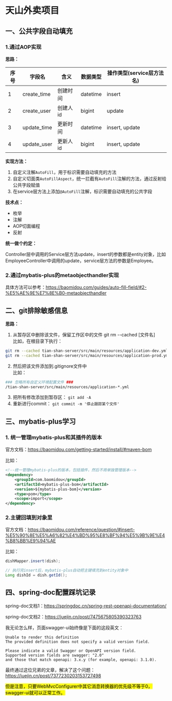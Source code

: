 # 天山外卖项目

## 一、公共字段自动填充
### 1.通过AOP实现

**思路：**

| 序号 | 字段名         | 含义    | 数据类型     | 操作类型(service层方法名) |
|----|-------------|-------|----------|-------------------|
| 1  | create_time | 创建时间  | datetime | insert            |
| 2  | create_user | 创建人id | bigint   | update            |
| 3  | update_time | 更新时间  | datetime | insert, update    |
| 4  | update_user | 更新人id | bigint   | insert, update    |

**实现方法：**

1. 自定义注解`AutoFill`，用于标识需要自动填充的方法
2. 自定义切面类`AutoFillAspect`，统一拦截有`AutoFill`注解的方法，通过反射给公共字段赋值
3. 在service层方法上添加`@AutoFill`注解，标识需要自动填充的公共字段

**技术点：**

- 枚举
- 注解
- AOP切面编程
- 反射

**统一做个约定：**

Controller层中调用的Service层方法update，insert的参数都是entity对象，比如EmployeeController中调用的update，service层方法的参数是Employee。


### 2.通过mybatis-plus的metaobjecthandler实现

具体方法可以参考：https://baomidou.com/guides/auto-fill-field/#2-%E5%AE%9E%E7%8E%B0-metaobjecthandler

## 二、git排除敏感信息

**思路：**
1. 从暂存区中删除该文件，保留工作区中的文件
git rm --cached [文件名]</br>
比如，在根目录下执行：
```bash
git rm --cached tian-shan-server/src/main/resources/application-dev.yml
git rm --cached tian-shan-server/src/main/resources/application-prod.yml
```
2. 然后把该文件添加到.gitignore文件中</br>
比如：
```bash
### 忽略所有自定义环境配置文件 ###
/tian-shan-server/src/main/resources/application-*.yml
```
3. 把所有修改添加到暂存区：
`git add -A`
4. 重新进行commit：
`git commit -m '停止跟踪某个文件'`

## 三、mybatis-plus学习

### 1. 统一管理mybatis-plus和其插件的版本

官方文档：https://baomidou.com/getting-started/install/#maven-bom

比如：

```xml
<!--统一管理mybatis-plus的版本，包括插件，然后不用单独管理版本-->
<dependency>
    <groupId>com.baomidou</groupId>
    <artifactId>mybatis-plus-bom</artifactId>
    <version>${mybatis-plus-bom}</version>
    <type>pom</type>
    <scope>import</scope>
</dependency>
```

### 2.主键回填到对象里

官方文档：https://baomidou.com/reference/question/#insert-%E5%90%8E%E5%A6%82%E4%BD%95%E8%BF%94%E5%9B%9E%E4%B8%BB%E9%94%AE

比如：
```java
dishMapper.insert(dish);

// 执行完insert后，mybatis-plus自动把主键填充到entity对象中
Long dishId = dish.getId();
```

## 四、spring-doc配置踩坑记录

spring-doc文档1：https://springdoc.cn/spring-rest-openapi-documentation/

spring-doc文档2：https://juejin.cn/post/7475675805390323763

我无论怎么样，页面swagger-ui始终像是下面的这段英文：
```text
Unable to render this definition
The provided definition does not specify a valid version field.

Please indicate a valid Swagger or OpenAPI version field. 
Supported version fields are swagger: "2.0" 
and those that match openapi: 3.x.y (for example, openapi: 3.1.0).
```

最终通过这位兄弟的文章，解决了这个问题：https://juejin.cn/post/7377230203153727498

<mark>
但是注意，只要WebMvcConfigurer中其它消息转换器的优先级不等于0，swagger-ui就可以正常工作。
</mark>